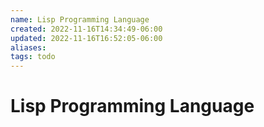 ```yaml
---
name: Lisp Programming Language
created: 2022-11-16T14:34:49-06:00
updated: 2022-11-16T16:52:05-06:00
aliases: 
tags: todo
---
```

# Lisp Programming Language
